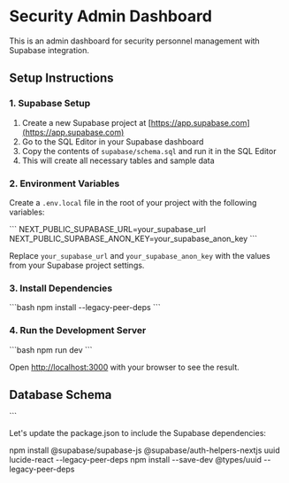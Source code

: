 # Security Admin Dashboard

This is an admin dashboard for security personnel management with Supabase integration.

## Setup Instructions

### 1. Supabase Setup

1. Create a new Supabase project at [https://app.supabase.com](https://app.supabase.com)
2. Go to the SQL Editor in your Supabase dashboard
3. Copy the contents of `supabase/schema.sql` and run it in the SQL Editor
4. This will create all necessary tables and sample data

### 2. Environment Variables

Create a `.env.local` file in the root of your project with the following variables:

\`\`\`
NEXT_PUBLIC_SUPABASE_URL=your_supabase_url
NEXT_PUBLIC_SUPABASE_ANON_KEY=your_supabase_anon_key
\`\`\`

Replace `your_supabase_url` and `your_supabase_anon_key` with the values from your Supabase project settings.

### 3. Install Dependencies

\`\`\`bash
npm install  --legacy-peer-deps
\`\`\`

### 4. Run the Development Server

\`\`\`bash
npm run dev
\`\`\`

Open [http://localhost:3000](http://localhost:3000) with your browser to see the result.


## Database Schema

\`\`\`

Let's update the package.json to include the Supabase dependencies:


npm install @supabase/supabase-js @supabase/auth-helpers-nextjs uuid lucide-react --legacy-peer-deps
npm install --save-dev @types/uuid --legacy-peer-deps
